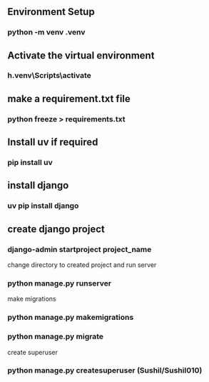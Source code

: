 <h1></h1>

<h2>Environment Setup</h2>
<h3> python -m venv .venv</h3>

<h2>Activate the virtual environment</h2>
<h3>h.venv\Scripts\activate</h3>

<h2>make a requirement.txt file</h2>
<h3>python freeze > requirements.txt</h3>

<h2>Install uv if required</h2>
<h3>pip install uv</h3>

<h2>install django</h2>
<h3>uv pip install django</h3>

<h2>create django project</h2>
<h3>django-admin startproject project_name</h3>

change directory to created project and run server
<h3>python manage.py runserver</h3>

make migrations 
<h3>python manage.py makemigrations</h3>
<h3>python manage.py migrate</h3>

create superuser
<h3>python manage.py createsuperuser (Sushil/Sushil010)</h3>
